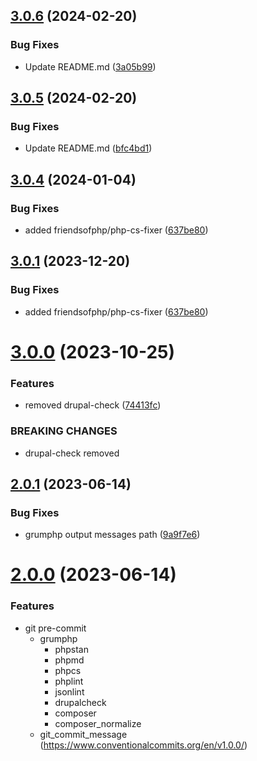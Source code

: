 ## [3.0.6](https://github.com/carcheky/drupal-grumphp/compare/v3.0.5...v3.0.6) (2024-02-20)


### Bug Fixes

* Update README.md ([3a05b99](https://github.com/carcheky/drupal-grumphp/commit/3a05b99210360f242d9dcfd26e9caaad5436c1c8))

## [3.0.5](https://github.com/carcheky/drupal-grumphp/compare/v3.0.4...v3.0.5) (2024-02-20)


### Bug Fixes

* Update README.md ([bfc4bd1](https://github.com/carcheky/drupal-grumphp/commit/bfc4bd19f657a2dfb4ff396ea7889aa33187ce69))

## [3.0.4](https://github.com/carcheky/drupal-grumphp/compare/v3.0.3...v3.0.4) (2024-01-04)


### Bug Fixes

* added friendsofphp/php-cs-fixer ([637be80](https://github.com/carcheky/drupal-grumphp/commit/637be8043221367cdf9c83529389cd4bb7166107))

## [3.0.1](https://github.com/hinternet/drupal-grumphp/compare/v3.0.0...v3.0.1) (2023-12-20)


### Bug Fixes

* added friendsofphp/php-cs-fixer ([637be80](https://github.com/hinternet/drupal-grumphp/commit/637be8043221367cdf9c83529389cd4bb7166107))

# [3.0.0](https://github.com/hinternet/drupal-grumphp/compare/v2.0.1...v3.0.0) (2023-10-25)


### Features

* removed drupal-check ([74413fc](https://github.com/hinternet/drupal-grumphp/commit/74413fcb4805536ca9784ee86ad07d6b9dde1149))


### BREAKING CHANGES

* drupal-check removed

## [2.0.1](https://github.com/hinternet/drupal-grumphp/compare/v2.0.0...v2.0.1) (2023-06-14)


### Bug Fixes

* grumphp output messages path ([9a9f7e6](https://github.com/hinternet/drupal-grumphp/commit/9a9f7e6ba4915b2692d7a1274787e8c5c39f36ab))

# [2.0.0](https://github.com/hinternet/drupal-grumphp/compare/v1.0.1...v2.0.0) (2023-06-14)


### Features

* git pre-commit
  * grumphp
    * phpstan
    * phpmd
    * phpcs
    * phplint
    * jsonlint
    * drupalcheck
    * composer
    * composer_normalize
  * git_commit_message (https://www.conventionalcommits.org/en/v1.0.0/)
